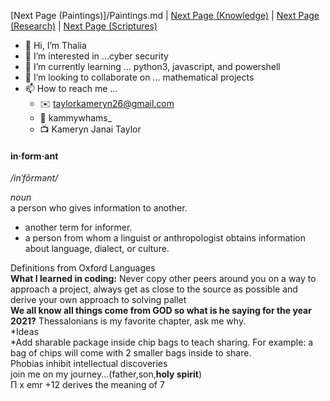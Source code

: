 
[Next Page (Paintings)]/Paintings.md | [Next Page (Knowledge)](/Knowledge.md) | [Next Page (Research)](/Research.md) | [Next Page (Scriptures)](/Verses.md)  

- 👋 Hi, I’m Thalia  
- 👀 I’m interested in ...cyber security  
- 🌱 I’m currently learning ... python3, javascript, and powershell  
- 💞️ I’m looking to collaborate on ... mathematical projects  
- 📫 How to reach me ...  
     - ✉️ taylorkameryn26@gmail.com  
     - 👥 kammywhams_  
     - 📺 Kameryn Janai Taylor  
 
<!---
kammywhams/kammywhams is a ✨ special ✨ repository because its `README.md` (this file) appears on your GitHub profile.
You can click the Preview link to take a look at your changes.
--->

#### in·form·ant  
*/inˈfôrmənt/*  
  
*noun*  
a person who gives information to another.  
- another term for informer.  
- a person from whom a linguist or anthropologist obtains information about language, dialect, or culture.  
  
Definitions from Oxford Languages  
**What I learned in coding:** Never copy other peers around you on a way to approach a project, always get as close to the source as possible and derive your own approach to solving pallet  
**We all know all things come from GOD so what is he saying for the year 2021?** Thessalonians is my favorite chapter, ask me why.  
*Ideas  
  *Add sharable package inside chip bags to teach sharing. For example: a bag of chips will come with 2 smaller bags inside to share.  
Phobias inhibit intellectual discoveries  
join me on my journey...(father,son,**holy spirit**)  
Π x emr +12 derives the meaning of 7  

